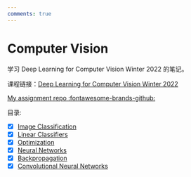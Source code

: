 ```yaml
---
comments: true
---
```


# Computer Vision

学习 Deep Learning for Computer Vision Winter 2022 的笔记。

课程链接：[Deep Learning for Computer Vision Winter 2022](https://web.eecs.umich.edu/~justincj/teaching/eecs498/WI2022/schedule.html)

[My assignment repo :fontawesome-brands-github: ](https://github.com/kailqq/DPLNCV/blob/main/README.md)

目录:

- [x] [Image Classification](./lec1.md)
- [x] [Linear Classifiers](./lec2.md)
- [x] [Optimization](./lec3.md)
- [x] [Neural Networks](./lec4.md)
- [x] [Backpropagation](./lec5.md)
- [x] [Convolutional Neural Networks](./lec6.md)
